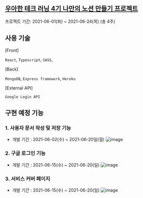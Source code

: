 ## [우아한 테크 러닝 4기 나만의 노션 만들기 프로젝트](https://woowabros.github.io/devrel/2021/04/20/woowa-techcamp_4th.html)

프로젝트 기간: 2021-06-01(화) ~ 2021-06-24(목) (총 4주)

## 사용 기술

[Front]

`React`, `Typescript`, `SASS`,

[Back]

`MongoDB`, `Express framework`, `Heroku`

[External API]

`Google Login API`

## 구현 예정 기능

### 1. 사용자 문서 작성 및 저장 기능

-   개발 기간 : 2021-06-02(수) ~ 2021-06-20일(월)
    ![image](https://user-images.githubusercontent.com/42515875/120399629-5df82480-c377-11eb-9a10-d125571a122a.png)

### 2. 구글 로그인 기능

-   개발 기간 : 2021-06-15(수) ~ 2021-06-20(일)
    ![image](https://user-images.githubusercontent.com/42515875/120399709-82540100-c377-11eb-8d61-b7e9a4be097d.png)

### 3. 서비스 커버 페이지

-   개발 기간 : 2021-06-15(수) ~ 2021-06-20(일)
    ![image](https://user-images.githubusercontent.com/42515875/120399438-fcd05100-c376-11eb-8365-848c73570a84.png)
